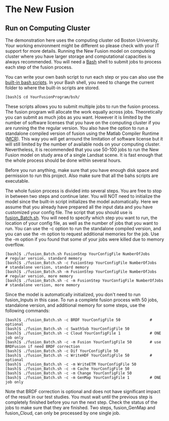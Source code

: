 # The New Fusion
## Run on Computing Cluster

The demonstration here uses the computing cluster od Boston University. Your working environment might be different so please check with your IT support for more details. Running the New Fusion model on computeing cluster where you have larger storage and computational capacities is always recommended. You will need a [Bash](https://en.wikipedia.org/wiki/Bash_(Unix_shell)) shell to submit jobs to process each step of the fusion process.

You can write your own bash script to run each step or you can also use the [built-in bash scripts](../bsh/). In your Bash shell, you need to change the current folder to where the built-in scripts are stored.

    [bash]$ cd YourFusionProgram/bsh/
    
These scripts allows you to submit multiple jobs to run the fusion process. The fusion program will allocate the work equally across jobs. Theoretically you can submit as much jobs as you want. However it is limited by the number of software licenses that you have on the computing cluster if you are running the the regular version. You also have the option to run a standalone compiled version of fusion using the Matlab Compiler Runtime ([MCR](http://www.mathworks.com/products/compiler/mcr/)). This way you will get arround the limitation of software license but it will still limited by the number of available nods on your computing cluster. Nevertheless, it is recommended that you use 50-100 jobs to run the New Fusion model on study area of a single Landsat scene. It is fast enough that the whole process should be done within several hours.

Before you run anything, make sure that you have enough disk space and permission to run this project. Also make sure that all the bahs scripts are executable. 

The whole fusion process is divided into several steps. You are free to stop in between two steps and continue later. You will NOT need to initialize the model since the built-in script initializes the model automatically. Here we assume that you already have prepared all the input data and you have customized your config file. The script that you should use is [fusion_Batch.sh](../bsh/fusion_Batch.sh). You will need to specify which step you want to run, the location of your config file, as well as the number of jobs that you want to run. You can use the -c option to run the standalone compiled version, and you can use the -m option to request additional memories for the job. Use the -m option if you found that some of your jobs were killed due to memory overflow.

    [bash]$ ./fusion_Batch.sh FusionStep YourConfigFile NumberOfJobs        # regular version, standard memory
    [bash]$ ./fusion_Batch.sh -c FusionStep YourConfigFile NumberOfJobs     # standalone version, standard memory
    [bash]$ ./fusion_Batch.sh -m FusionStep YourConfigFile NumberOfJobs     # regular version, more memory
    [bash]$ ./fusion_Batch.sh -c -m FusionStep YourConfigFile NumberOfJobs  # standalone version, more memory
    
Since the model is automatically initialized, you don't need to run fusion_Inputs in this case. To run a complete fusion process with 50 jobs, standalone version, and additional memory for some steps, use the following commands:

    [bash]$ ./fusion_Batch.sh -c BRDF YourConfigFile 50             # optional
    [bash]$ ./fusion_Batch.sh -c SwathSub YourConfigFile 50
    [bash]$ ./fusion_Batch.sh -c Cloud YourConfigFile 1             # ONE job only
    [bash]$ ./fusion_Batch.sh -c -m Fusion YourConfigFile 50        # use BRDFusion if need BRDF correction
    [bash]$ ./fusion_Batch.sh -c Dif YourConfigFile 50
    [bash]$ ./fusion_Batch.sh -c WriteHDF YourConfigFile 50         # optional
    [bash]$ ./fusion_Batch.sh -c -m WriteETM YourConfigFile 50 
    [bash]$ ./fusion_Batch.sh -c -m Cache YourConfigFile 50
    [bash]$ ./fusion_Batch.sh -c -m Change YourConfigFile 50
    [bash]$ ./fusion_Batch.sh -c -m GenMap YourConfigFile 1         # ONE job only
    
Note that BRDF correction is optional and does not have significant impact of the result in our test studies. You must wait until the previous step is completely finished before you run the next step. Check the status of the jobs to make sure that they are finished. Two steps, fusion_GenMap and fusion_Cloud, can only be processed by one single job.


